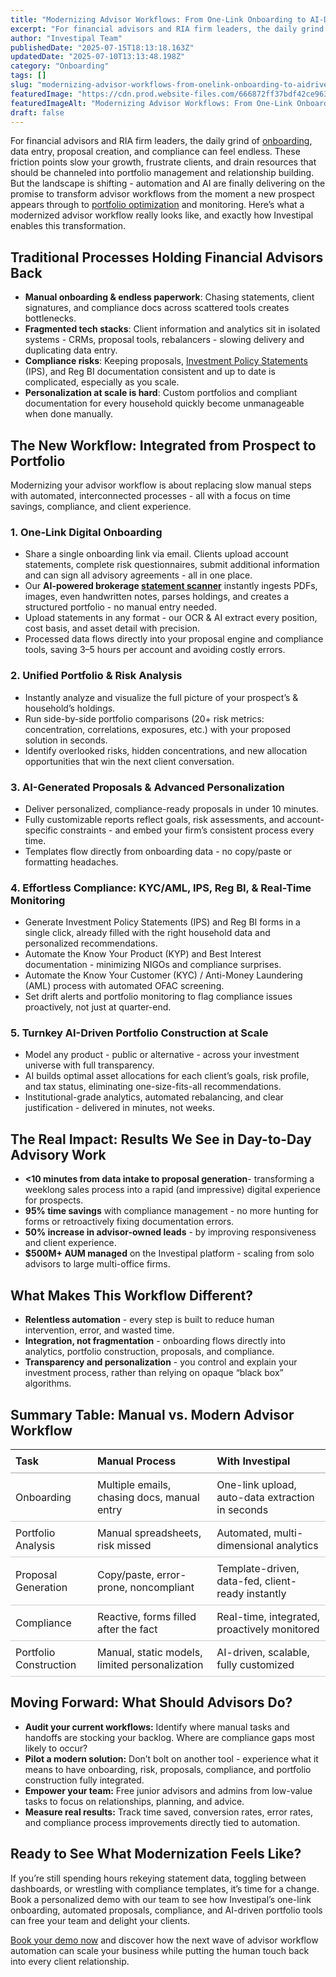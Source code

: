 ```yaml
---
title: "Modernizing Advisor Workflows: From One-Link Onboarding to AI-Driven Portfolio Construction"
excerpt: "For financial advisors and RIA firm leaders, the daily grind of onboarding , data entry, proposal creation, and compliance can feel endless."
author: "Investipal Team"
publishedDate: "2025-07-15T18:13:18.163Z"
updatedDate: "2025-07-10T13:13:48.198Z"
category: "Onboarding"
tags: []
slug: "modernizing-advisor-workflows-from-onelink-onboarding-to-aidriven-portfolio-construction"
featuredImage: "https://cdn.prod.website-files.com/666872ff37bdf42ce9637d77/686fbc869c5503cad7686b5a_Why%20Wealth%20Managers%20Spend%2080%25%20of%20Their%20Time%20on%20Admin%20Instead%20of%20Growth%20(8).png"
featuredImageAlt: "Modernizing Advisor Workflows: From One-Link Onboarding to AI-Driven Portfolio Construction"
draft: false
---
```

<p id="">For financial advisors and RIA firm leaders, the daily grind of <a href="/blog/category/onboarding">onboarding</a>, data entry, proposal creation, and compliance can feel endless. These friction points slow your growth, frustrate clients, and drain resources that should be channeled into portfolio management and relationship building. But the landscape is shifting - automation and AI are finally delivering on the promise to transform advisor workflows from the moment a new prospect appears through to <a href="/features/asset-allocation">portfolio optimization</a> and monitoring. Here’s what a modernized advisor workflow really looks like, and exactly how Investipal enables this transformation.</p><h2 id="">Traditional Processes Holding Financial Advisors Back</h2><ul id=""><li id=""><strong id="">Manual onboarding & endless paperwork</strong>: Chasing statements, client signatures, and compliance docs across scattered tools creates bottlenecks.</li><li id=""><strong id="">Fragmented tech stacks</strong>: Client information and analytics sit in isolated systems - CRMs, proposal tools, rebalancers - slowing delivery and duplicating data entry.</li><li id=""><strong id="">Compliance risks</strong>: Keeping proposals, <a href="/features/investment-policy-statements">Investment Policy Statements</a> (IPS), and Reg BI documentation consistent and up to date is complicated, especially as you scale.</li><li id=""><strong id="">Personalization at scale is hard</strong>: Custom portfolios and compliant documentation for every household quickly become unmanageable when done manually.</li></ul><h2 id="">The New Workflow: Integrated from Prospect to Portfolio</h2><p id="">Modernizing your advisor workflow is about replacing slow manual steps with automated, interconnected processes - all with a focus on time savings, compliance, and client experience.</p><h3 id="">1. One-Link Digital Onboarding</h3><ul id=""><li id="">Share a single onboarding link via email. Clients upload account statements, complete risk questionnaires, submit additional information and can sign all advisory agreements - all in one place.</li><li id="">Our <strong id="">AI-powered brokerage <a href="/features/automated-statement-scanner">statement scanner</a></strong> instantly ingests PDFs, images, even handwritten notes, parses holdings, and creates a structured portfolio - no manual entry needed.</li><li id="">Upload statements in any format - our OCR & AI extract every position, cost basis, and asset detail with precision.</li><li id="">Processed data flows directly into your proposal engine and compliance tools, saving 3–5 hours per account and avoiding costly errors.</li></ul><h3 id="">2. Unified Portfolio & Risk Analysis</h3><ul id=""><li id="">Instantly analyze and visualize the full picture of your prospect’s & household’s holdings.</li><li id="">Run side-by-side portfolio comparisons (20+ risk metrics: concentration, correlations, exposures, etc.) with your proposed solution in seconds.</li><li id="">Identify overlooked risks, hidden concentrations, and new allocation opportunities that win the next client conversation.</li></ul><h3 id="">3. AI-Generated Proposals & Advanced Personalization</h3><ul id=""><li id="">Deliver personalized, compliance-ready proposals in under 10 minutes.</li><li id="">Fully customizable reports reflect goals, risk assessments, and account-specific constraints - and embed your firm’s consistent process every time.</li><li id="">Templates flow directly from onboarding data - no copy/paste or formatting headaches.</li></ul><h3 id="">4. Effortless Compliance: KYC/AML, IPS, Reg BI, & Real-Time Monitoring</h3><ul id=""><li id="">Generate Investment Policy Statements (IPS) and Reg BI forms in a single click, already filled with the right household data and personalized recommendations.</li><li id="">Automate the Know Your Product (KYP) and Best Interest documentation - minimizing NIGOs and compliance surprises.</li><li id="">Automate the Know Your Customer&nbsp;(KYC) / Anti-Money Laundering (AML)&nbsp;process with automated OFAC&nbsp;screening. </li><li id="">Set drift alerts and portfolio monitoring to flag compliance issues proactively, not just at quarter-end.</li></ul><h3 id="">5. Turnkey AI-Driven Portfolio Construction at Scale</h3><ul id=""><li id="">Model any product - public or alternative - across your investment universe with full transparency.</li><li id="">AI builds optimal asset allocations for each client’s goals, risk profile, and tax status, eliminating one-size-fits-all recommendations.</li><li id="">Institutional-grade analytics, automated rebalancing, and clear justification - delivered in minutes, not weeks.</li></ul><h2 id="">The Real Impact: Results We See in Day-to-Day Advisory Work</h2><ul id=""><li id=""><strong id="">&lt;10 minutes from data intake to proposal generation</strong>- transforming a weeklong sales process into a rapid (and impressive) digital experience for prospects.</li><li id=""><strong id="">95% time savings</strong> with compliance management - no more hunting for forms or retroactively fixing documentation errors.</li><li id=""><strong id="">50% increase in advisor-owned leads</strong> - by improving responsiveness and client experience.</li><li id=""><strong id="">$500M+ AUM managed</strong> on the Investipal platform - scaling from solo advisors to large multi-office firms.</li></ul><h2 id="">What Makes This Workflow Different?</h2><ul id=""><li id=""><strong id="">Relentless automation</strong> - every step is built to reduce human intervention, error, and wasted time.</li><li id=""><strong id="">Integration, not fragmentation</strong> - onboarding flows directly into analytics, portfolio construction, proposals, and compliance.</li><li id=""><strong id="">Transparency and personalization</strong> - you control and explain your investment process, rather than relying on opaque “black box” algorithms.</li></ul><h2 id="">Summary Table: Manual vs. Modern Advisor Workflow</h2><div data-rt-embed-type='true'><!-- HTML Table Code for Manual Process vs. Investipal -->
<table style="border-collapse: collapse; width: 100%;">
  <thead>
    <tr>
      <th style="text-align: left; border-bottom: 2px solid #ccc; padding: 8px;">Task</th>
      <th style="text-align: left; border-bottom: 2px solid #ccc; padding: 8px;">Manual Process</th>
      <th style="text-align: left; border-bottom: 2px solid #ccc; padding: 8px;">With Investipal</th>
    </tr>
  </thead>
  <tbody>
    <tr>
      <td style="padding: 8px; border-bottom: 1px solid #ccc;">Onboarding</td>
      <td style="padding: 8px; border-bottom: 1px solid #ccc;">Multiple emails, chasing docs, manual entry</td>
      <td style="padding: 8px; border-bottom: 1px solid #ccc;">One-link upload, auto-data extraction in seconds</td>
    </tr>
    <tr>
      <td style="padding: 8px; border-bottom: 1px solid #ccc;">Portfolio Analysis</td>
      <td style="padding: 8px; border-bottom: 1px solid #ccc;">Manual spreadsheets, risk missed</td>
      <td style="padding: 8px; border-bottom: 1px solid #ccc;">Automated, multi-dimensional analytics</td>
    </tr>
    <tr>
      <td style="padding: 8px; border-bottom: 1px solid #ccc;">Proposal Generation</td>
      <td style="padding: 8px; border-bottom: 1px solid #ccc;">Copy/paste, error-prone, noncompliant</td>
      <td style="padding: 8px; border-bottom: 1px solid #ccc;">Template-driven, data-fed, client-ready instantly</td>
    </tr>
    <tr>
      <td style="padding: 8px; border-bottom: 1px solid #ccc;">Compliance</td>
      <td style="padding: 8px; border-bottom: 1px solid #ccc;">Reactive, forms filled after the fact</td>
      <td style="padding: 8px; border-bottom: 1px solid #ccc;">Real-time, integrated, proactively monitored</td>
    </tr>
    <tr>
      <td style="padding: 8px; border-bottom: 1px solid #ccc;">Portfolio Construction</td>
      <td style="padding: 8px; border-bottom: 1px solid #ccc;">Manual, static models, limited personalization</td>
      <td style="padding: 8px; border-bottom: 1px solid #ccc;">AI-driven, scalable, fully customized</td>
    </tr>
  </tbody>
</table></div><h2 id="">Moving Forward: What Should Advisors Do?</h2><ul id=""><li id=""><strong id="">Audit your current workflows:</strong> Identify where manual tasks and handoffs are stocking your backlog. Where are compliance gaps most likely to occur?</li><li id=""><strong id="">Pilot a modern solution:</strong> Don’t bolt on another tool - experience what it means to have onboarding, risk, proposals, compliance, and portfolio construction fully integrated.</li><li id=""><strong id="">Empower your team:</strong> Free junior advisors and admins from low-value tasks to focus on relationships, planning, and advice.</li><li id=""><strong id="">Measure real results:</strong> Track time saved, conversion rates, error rates, and compliance process improvements directly tied to automation.</li></ul><h2 id="">Ready to See What Modernization Feels Like?</h2><p id="">If you’re still spending hours rekeying statement data, toggling between dashboards, or wrestling with compliance templates, it’s time for a change. Book a personalized demo with our team to see how Investipal’s one-link onboarding, automated proposals, compliance, and AI-driven portfolio tools can free your team and delight your clients.</p><p id=""><a href="/book-a-demo" target="_blank" rel="noopener">Book your demo now</a> and discover how the next wave of advisor workflow automation can scale your business while putting the human touch back into every client relationship.</p>
